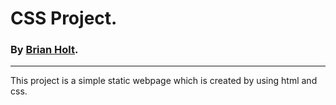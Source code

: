 # CSS Project.
### By [Brian Holt](https://github.com/btholt).

---
This project is a simple static webpage which is created by using html and css.

